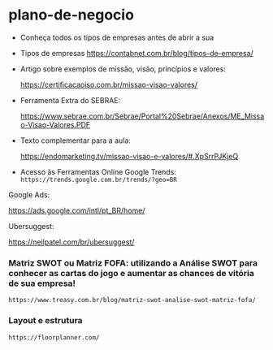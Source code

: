 # plano-de-negocio


* Conheça todos os tipos de empresas antes de abrir a sua
- Tipos de empresas
https://contabnet.com.br/blog/tipos-de-empresa/



* Artigo sobre exemplos de missão, visão, princípios e valores:
  
  https://certificacaoiso.com.br/missao-visao-valores/

* Ferramenta Extra do SEBRAE:
  
  https://www.sebrae.com.br/Sebrae/Portal%20Sebrae/Anexos/ME_Missao-Visao-Valores.PDF

* Texto complementar para a aula:

  https://endomarketing.tv/missao-visao-e-valores/#.XpSrrPJKjeQ


* Acesso às Ferramentas Online Google Trends:
```https://trends.google.com.br/trends/?geo=BR```

Google Ads:

  https://ads.google.com/intl/pt_BR/home/

Ubersuggest:
  
  https://neilpatel.com/br/ubersuggest/


### Matriz SWOT ou Matriz FOFA: utilizando a Análise SWOT para conhecer as cartas do jogo e aumentar as chances de vitória de sua empresa!

```https://www.treasy.com.br/blog/matriz-swot-analise-swot-matriz-fofa/```

### Layout e estrutura

```https://floorplanner.com/```

